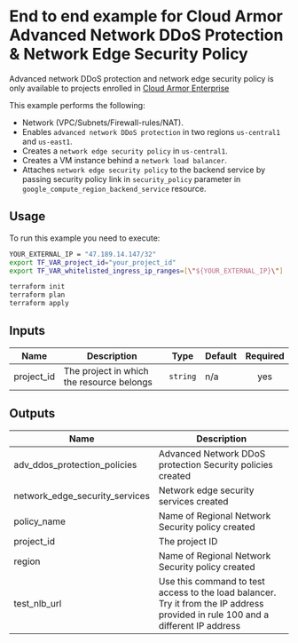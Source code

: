 # End to end example for Cloud Armor Advanced Network DDoS Protection & Network Edge Security Policy

Advanced network DDoS protection and network edge security policy is only available to projects enrolled in [Cloud Armor Enterprise](https://cloud.google.com/armor/docs/armor-enterprise-overview)

This example performs the following:
- Network (VPC/Subnets/Firewall-rules/NAT).
- Enables `advanced network DDoS protection` in two regions `us-central1` and `us-east1`.
- Creates a `network edge security policy` in `us-central1`.
- Creates a VM instance behind a `network load balancer`.
- Attaches `network edge security policy` to the backend service by passing security policy link in `security_policy` parameter in `google_compute_region_backend_service` resource.

## Usage

To run this example you need to execute:

```bash
YOUR_EXTERNAL_IP = "47.189.14.147/32"
export TF_VAR_project_id="your_project_id"
export TF_VAR_whitelisted_ingress_ip_ranges=[\"${YOUR_EXTERNAL_IP}\"]
```

```bash
terraform init
terraform plan
terraform apply
```

<!-- BEGINNING OF PRE-COMMIT-TERRAFORM DOCS HOOK -->
## Inputs

| Name | Description | Type | Default | Required |
|------|-------------|------|---------|:--------:|
| project\_id | The project in which the resource belongs | `string` | n/a | yes |

## Outputs

| Name | Description |
|------|-------------|
| adv\_ddos\_protection\_policies | Advanced Network DDoS protection Security policies created |
| network\_edge\_security\_services | Network edge security services created |
| policy\_name | Name of Regional Network Security policy created |
| project\_id | The project ID |
| region | Name of Regional Network Security policy created |
| test\_nlb\_url | Use this command to test access to the load balancer. Try it from the IP address provided in rule 100 and a different IP address |

<!-- END OF PRE-COMMIT-TERRAFORM DOCS HOOK -->
